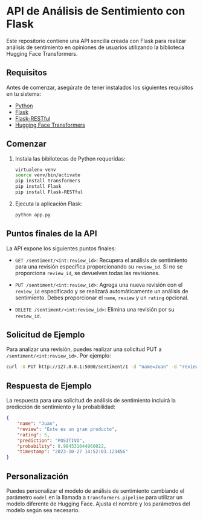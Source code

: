 # API de Análisis de Sentimiento con Flask

Este repositorio contiene una API sencilla creada con Flask para realizar análisis de sentimiento en opiniones de usuarios utilizando la biblioteca Hugging Face Transformers.

## Requisitos

Antes de comenzar, asegúrate de tener instalados los siguientes requisitos en tu sistema:

- [Python](https://www.python.org/downloads/)
- [Flask](https://flask.palletsprojects.com/en/2.1.x/)
- [Flask-RESTful](https://flask-restful.readthedocs.io/en/latest/)
- [Hugging Face Transformers](https://huggingface.co/transformers/)

## Comenzar

1. Instala las bibliotecas de Python requeridas:

    ```bash
    virtualenv venv
    source venv/bin/activate
    pip install transformers
    pip install Flask
    pip install Flask-RESTful
    ```

2. Ejecuta la aplicación Flask:

    ```bash
    python app.py
    ```

## Puntos finales de la API

La API expone los siguientes puntos finales:

- `GET /sentiment/<int:review_id>`: Recupera el análisis de sentimiento para una revisión específica proporcionando su `review_id`. Si no se proporciona `review_id`, se devuelven todas las revisiones.

- `PUT /sentiment/<int:review_id>`: Agrega una nueva revisión con el `review_id` especificado y se realizará automáticamente un análisis de sentimiento. Debes proporcionar el `name`, `review` y un `rating` opcional.

- `DELETE /sentiment/<int:review_id>`: Elimina una revisión por su `review_id`.

## Solicitud de Ejemplo

Para analizar una revisión, puedes realizar una solicitud PUT a `/sentiment/<int:review_id>`. Por ejemplo:

```bash
curl -X PUT http://127.0.0.1:5000/sentiment/1 -d "name=Juan" -d "review=Este es un gran producto" -d "rating=5"
```

## Respuesta de Ejemplo

La respuesta para una solicitud de análisis de sentimiento incluirá la predicción de sentimiento y la probabilidad:

```json
{
    "name": "Juan",
    "review": "Este es un gran producto",
    "rating": 5,
    "prediction": "POSITIVO",
    "probability": 0.984531044960022,
    "timestamp": "2023-10-27 14:52:03.123456"
}
```

## Personalización

Puedes personalizar el modelo de análisis de sentimiento cambiando el parámetro `model` en la llamada a `transformers.pipeline` para utilizar un modelo diferente de Hugging Face. Ajusta el nombre y los parámetros del modelo según sea necesario.
